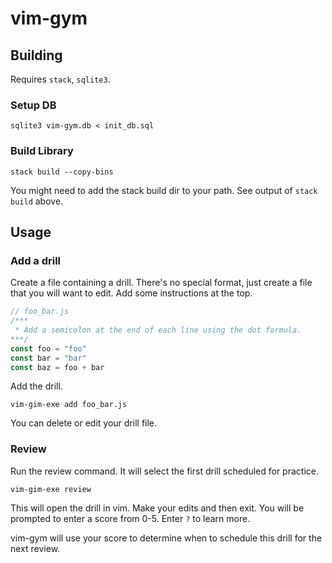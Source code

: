 # vim-gym


## Building

Requires `stack`, `sqlite3`.

### Setup DB

```
sqlite3 vim-gym.db < init_db.sql
```

### Build Library

```
stack build --copy-bins
```

You might need to add the stack build dir to your path. See output of `stack build` above.

## Usage

### Add a drill

Create a file containing a drill. There's no special format, just create a file that you will want to edit.
Add some instructions at the top.
```javascript
// foo_bar.js
/***
 * Add a semicolon at the end of each line using the dot formula.
***/
const foo = "foo"
const bar = "bar"
const baz = foo + bar
```

Add the drill.
```
vim-gim-exe add foo_bar.js
```

You can delete or edit your drill file.

### Review

Run the review command. It will select the first drill scheduled for practice.

```
vim-gim-exe review
```

This will open the drill in vim. Make your edits and then exit.
You will be prompted to enter a score from 0-5. Enter `?` to learn more.

vim-gym will use your score to determine when to schedule this drill for the next review.
